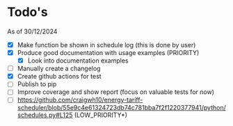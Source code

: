 # Todo's

As of 30/12/2024

- [x] Make function be shown in schedule log (this is done by user)
- [x] Produce good documentation with usage examples (PRIORITY)
  - [x] Look into documentation examples
- [ ] Manually create a changelog
- [x] Create github actions for test
- [ ] Publish to pip
- [ ] Improve coverage and show report (focus on valuable tests for now)
- [ ] https://github.com/craigwh10/energy-tariff-scheduler/blob/55e9c4e61324723db74c781bba7f2f1220377941/python/schedules.py#L125 (LOW_PRIORITY*)
